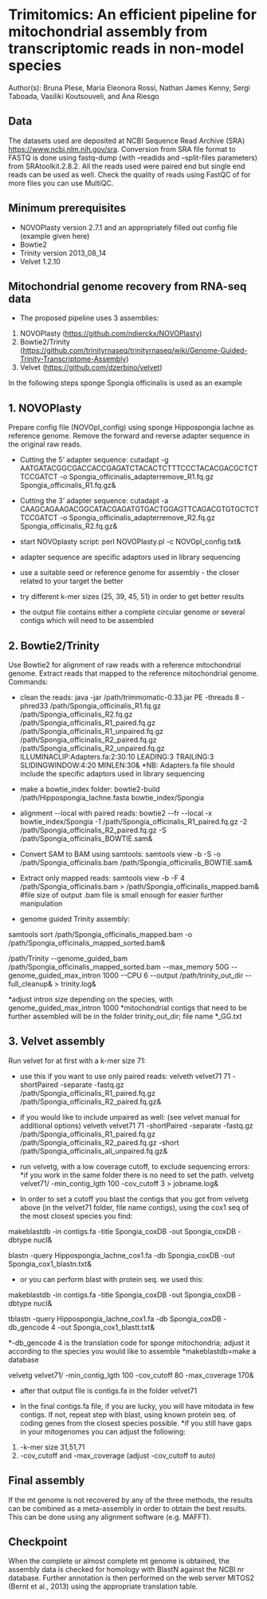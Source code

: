 # Trimitomics: An efficient pipeline for mitochondrial assembly from transcriptomic reads in non-model species
Author(s): Bruna Plese, Maria Eleonora Rossi, Nathan James Kenny, Sergi Taboada, Vasiliki Koutsouveli, and Ana Riesgo   

## Data

The datasets used are deposited at NCBI Sequence Read Archive (SRA) https://www.ncbi.nlm.nih.gov/sra. Conversion from SRA file format to FASTQ is done using fastq-dump (with –readids and –split-files parameters) from SRAtoolkit.2.8.2. All the reads used were paired end but single end reads can be used as well. Check the quality of reads using FastQC of for more files you can use MultiQC.

## Minimum prerequisites

* NOVOPlasty version 2.7.1 and an appropriately filled out config file (example given here)
* Bowtie2 
* Trinity version 2013_08_14 
* Velvet 1.2.10

## Mitochondrial genome recovery from RNA-seq data 
* The proposed pipeline uses 3 assemblies:

1. NOVOPlasty (https://github.com/ndierckx/NOVOPlasty)
2. Bowtie2/Trinity (https://github.com/trinityrnaseq/trinityrnaseq/wiki/Genome-Guided-Trinity-Transcriptome-Assembly)
3. Velvet (https://github.com/dzerbino/velvet)

In the following steps sponge Spongia officinalis is used as an example
## 1. NOVOPlasty 

Prepare config file (NOVOpl_config) using sponge Hippospongia lachne as reference genome. Remove the forward and reverse adapter sequence in the original raw reads.

* Cutting the 5’ adapter sequence:
cutadapt -g AATGATACGGCGACCACCGAGATCTACACTCTTTCCCTACACGACGCTCTTCCGATCT -o Spongia_officinalis_adapterremove_R1.fq.gz Spongia_officinalis_R1.fq.gz& 

* Cutting the 3’ adapter sequence:
cutadapt -a CAAGCAGAAGACGGCATACGAGATGTGACTGGAGTTCAGACGTGTGCTCTTCCGATCT -o Spongia_officinalis_adapterremove_R2.fq.gz Spongia_officinalis_R2.fq.gz&  

* start NOVOplasty script:
perl NOVOPlasty.pl -c NOVOpl_config.txt&

* adapter sequence are specific adaptors used in library sequencing
* use a suitable seed or reference genome for assembly - the closer related to your target the better
* try different k-mer sizes (25, 39, 45, 51) in order to get better results
* the output file contains either a complete circular genome or several contigs which will need to be assembled

## 2. Bowtie2/Trinity

Use Bowtie2 for alignment of raw reads with a reference mitochondrial genome. Extract reads that mapped to the reference mitochondrial genome. Commands:

* clean the reads:
java -jar /path/trimmomatic-0.33.jar PE -threads 8 -phred33 /path/Spongia_officinalis_R1.fq.gz /path/Spongia_officinalis_R2.fq.gz /path/Spongia_officinalis_R1_paired.fq.gz /path/Spongia_officinalis_R1_unpaired.fq.gz /path/Spongia_officinalis_R2_paired.fq.gz /path/Spongia_officinalis_R2_unpaired.fq.gz ILLUMINACLIP:Adapters.fa:2:30:10 LEADING:3 TRAILING:3 SLIDINGWINDOW:4:20 MINLEN:30&
*NB: Adapters.fa file should include the specific adaptors used in library sequencing

* make a bowtie_index folder:
bowtie2-build /path/Hippospongia_lachne.fasta bowtie_index/Spongia

* alignment --local with paired reads:
bowtie2 --fr --local -x bowtie_index/Spongia -1 /path/Spongia_officinalis_R1_paired.fq.gz -2 /path/Spongia_officinalis_R2_paired.fq.gz -S /path/Spongia_officinalis_BOWTIE.sam&

* Convert SAM to BAM using samtools: 
samtools view -b -S -o /path/Spongia_officinalis.bam /path/Spongia_officinalis_BOWTIE.sam&

* Extract only mapped reads: 
samtools view -b -F 4 /path/Spongia_officinalis.bam > /path/Spongia_officinalis_mapped.bam& #file size of output .bam file is small enough for easier further manipulation

* genome guided Trinity assembly:

samtools sort /path/Spongia_officinalis_mapped.bam -o /path/Spongia_officinalis_mapped_sorted.bam&

/path/Trinity --genome_guided_bam /path/Spongia_officinalis_mapped_sorted.bam --max_memory 50G --genome_guided_max_intron 1000 --CPU 6 --output /path/trinity_out_dir --full_cleanup& > trinity.log&

*adjust intron size depending on the species, with genome_guided_max_intron 1000
*mitochondrial contigs that need to be further assembled will be in the folder trinity_out_dir; file name *_GG.txt


## 3. Velvet assembly

Run velvet for at first with a k-mer size 71: 

* use this if you want to use only paired reads:
velveth velvet71 71 -shortPaired -separate -fastq.gz /path/Spongia_officinalis_R1_paired.fq.gz /path/Spongia_officinalis_R2_paired.fq.gz&

* if you would like to include unpaired as well: (see velvet manual for additional options)
velveth velvet71 71 -shortPaired -separate -fastq.gz /path/Spongia_officinalis_R1_paired.fq.gz /path/Spongia_officinalis_R2_paired.fq.gz -short /path/Spongia_officinalis_all_unpaired.fq.gz&

* run velvetg, with a low coverage cutoff, to exclude sequencing errors:
*if you work in the same folder there is no need to set the path. 
velvetg velvet71/ -min_contig_lgth 100 -cov_cutoff 3 > jobname.log&

* In order to set a cutoff you blast the contigs that you got from velvetg above (in the velvet71 folder, file name contigs), using the cox1 seq of the most closest species you find:

makeblastdb -in contigs.fa -title Spongia_coxDB -out Spongia_coxDB -dbtype nucl& 

blastn -query Hippospongia_lachne_cox1.fa -db Spongia_coxDB -out Spongia_cox1_blastn.txt&

* or you can perform blast with protein seq. we used this:

makeblastdb -in contigs.fa -title Spongia_coxDB -out Spongia_coxDB -dbtype nucl&

tblastn -query Hippospongia_lachne_cox1.fa -db Spongia_coxDB -db_gencode 4 -out Spongia_cox1_blastt.txt&

*-db_gencode 4 is the translation code for sponge mitochondria; adjust it according to the species you would like to assemble
*makeblastdb=make a database 

velvetg velvet71/ -min_contig_lgth 100 -cov_cutoff 80 -max_coverage 170&

* after that output file is contigs.fa in the folder velvet71

* In the final contigs.fa file, if you are lucky, you will have mitodata in few contigs. If not, repeat step with blast, using known protein seq. of coding genes from the closest species possible. 
*if you still have gaps in your mitogenomes you can adjust the following:
1. -k-mer size 31,51,71
2. -cov_cutoff and -max_coverage (adjust -cov_cutoff to auto)


## Final assembly
If the mt genome is not recovered by any of the three methods, the results can be combined as a meta-assembly in order to obtain the best results. This can be done using any alignment software (e.g. MAFFT). 

## Checkpoint
When the complete or almost complete mt genome is obtained, the assembly data is checked for homology with BlastN against the NCBI nr database. Further annotation is then performed on the web server MITOS2 (Bernt et al., 2013) using the appropriate translation table.
